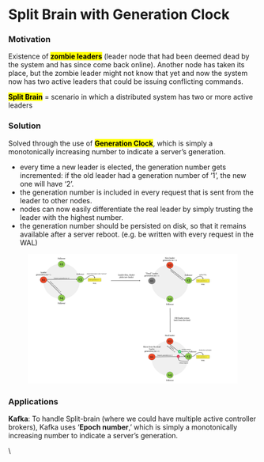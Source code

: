 # Split Brain with Generation Clock

### Motivation

Existence of <mark style="background-color:yellow;">**zombie leaders**</mark> (leader node that had been deemed dead by the system and has since come back online). Another node has taken its place, but the zombie leader might not know that yet and now the system now has two active leaders that could be issuing conflicting commands.

<mark style="background-color:yellow;">**Split Brain**</mark> = scenario in which a distributed system has two or more active leaders

### Solution

Solved through the use of <mark style="background-color:yellow;">**Generation Clock**</mark>, which is simply a monotonically increasing number to indicate a server’s generation.

* every time a new leader is elected, the generation number gets incremented: if the old leader had a generation number of ‘1’, the new one will have ‘2’.
* the generation number is included in every request that is sent from the leader to other nodes.
* nodes can now easily differentiate the real leader by simply trusting the leader with the highest number.
* the generation number should be persisted on disk, so that it remains available after a server reboot. (e.g. be written with every request in the WAL)

<figure><img src="../.gitbook/assets/Diana Playground (10).jpg" alt=""><figcaption></figcaption></figure>

### Applications

**Kafka**: To handle Split-brain (where we could have multiple active controller brokers), Kafka uses ‘**Epoch number**,’ which is simply a monotonically increasing number to indicate a server’s generation.

\
